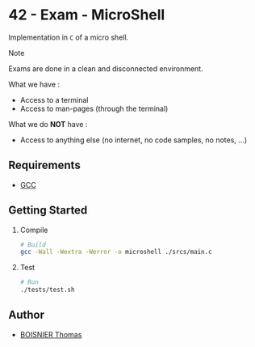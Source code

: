 # 42 - Exam - MicroShell

Implementation in `C` of a micro shell.

> [!NOTE]
> Exams are done in a clean and disconnected environment.
>
> What we have :
> * Access to a terminal
> * Access to man-pages (through the terminal)
>
> What we do __NOT__ have :
> * Access to anything else (no internet, no code samples, no notes, ...)

## Requirements

- [GCC](https://gcc.gnu.org/)

## Getting Started

1. Compile

	```sh
	# Build
	gcc -Wall -Wextra -Werror -o microshell ./srcs/main.c
	```

1. Test

	```sh
	# Run
	./tests/test.sh
	```

## Author

- [BOISNIER Thomas](https://github.com/TBoisnie)
